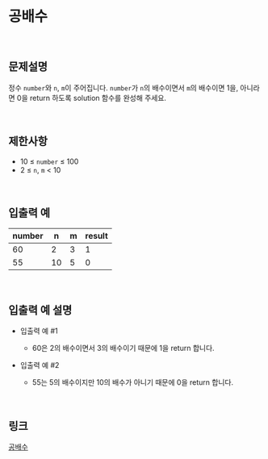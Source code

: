 # 공배수

<br>

## 문제설명
정수 `number`와 `n`, `m`이 주어집니다. `number`가 `n`의 배수이면서 `m`의 배수이면 1을, 아니라면 0을 return 하도록 solution 함수를 완성해 주세요.

<br>

## 제한사항
- 10 ≤ `number` ≤ 100
- 2 ≤ `n`, `m` < 10

<br>

## 입출력 예
| number | n | m | result |
|---|---|---|---|
| 60 | 2 | 3 | 1 |
| 55 | 10 | 5 | 0 |

<br>

## 입출력 예 설명
- 입출력 예 #1
    - 60은 2의 배수이면서 3의 배수이기 때문에 1을 return 합니다.

- 입출력 예 #2
    - 55는 5의 배수이지만 10의 배수가 아니기 때문에 0을 return 합니다.

<br>

## 링크
[공배수](https://school.programmers.co.kr/learn/courses/30/lessons/181936)
